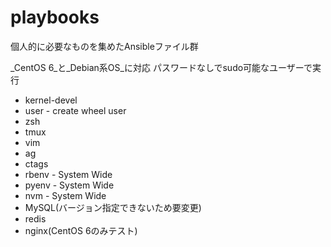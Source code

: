 # playbooks

個人的に必要なものを集めたAnsibleファイル群

_CentOS 6_と_Debian系OS_に対応
パスワードなしでsudo可能なユーザーで実行

* kernel-devel
* user - create wheel user
* zsh
* tmux
* vim
* ag
* ctags
* rbenv - System Wide
* pyenv - System Wide
* nvm - System Wide
* MySQL(バージョン指定できないため要変更)
* redis
* nginx(CentOS 6のみテスト)
